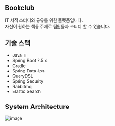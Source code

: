 ## Bookclub

IT 서적 스터디와 공유를 위한 플랫폼입니다.  
자신이 원하는 책을 주제로 팀원들과 스터디 할 수 있습니다.

## 기술 스택

- Java 11
- Spring Boot 2.5.x
- Gradle
- Spring Data Jpa
- QueryDSL
- Spring Security
- Rabbitmq
- Elastic Search

## System Architecture

![image](https://user-images.githubusercontent.com/45138206/172886044-e773c28f-97bb-44ae-ba08-65a1df52e2c9.png)

